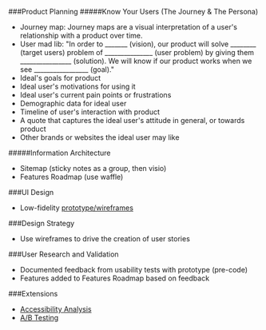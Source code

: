 ###Product Planning
#####Know Your Users (The Journey & The Persona)
* Journey map: Journey maps are a visual interpretation of a user's relationship with a product over time.
* User mad lib:
"In order to _______ (vision), our product will solve ________ (target users) problem of _______________ (user problem) by giving them ________________ (solution). We will know if our product works when we see _________________ (goal)."
* Ideal's goals for product
* Ideal user's motivations for using it
* Ideal user's current pain points or frustrations
* Demographic data for ideal user
* Timeline of user's interaction with product
* A quote that captures the ideal user's attitude in general, or towards product
* Other brands or websites the ideal user may like

#####Information Architecture
* Sitemap (sticky notes as a group, then visio)
* Features Roadmap (use waffle)

###UI Design
* Low-fidelity [prototype/wireframes](https://www.google.com/search?q=low+fidelity+wireframe&espv=2&biw=582&bih=616&tbm=isch&tbo=u&source=univ&sa=X&ved=0ahUKEwjemM7615TLAhUD7GMKHedJDBMQsAQIGw)

###Design Strategy
* Use wireframes to drive the creation of user stories

###User Research and Validation
* Documented feedback from usability tests with prototype (pre-code)
* Features added to Features Roadmap based on feedback

###Extensions
* [Accessibility Analysis](https://medium.com/salesforce-ux/7-things-every-designer-needs-to-know-about-accessibility-64f105f0881b#.s1nnugogw)
* [A/B Testing](https://en.wikipedia.org/wiki/A/B_testing)
